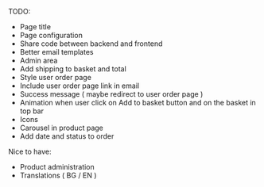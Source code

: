 TODO:

* Page title
* Page configuration
* Share code between backend and frontend
* Better email templates
* Admin area
* Add shipping to basket and total
* Style user order page
* Include user order page link in email
* Success message ( maybe redirect to user order page )
* Animation when user click on Add to basket button and on the basket in top bar
* Icons
* Carousel in product page
* Add date and status to order

Nice to have:

* Product administration
* Translations ( BG / EN )
